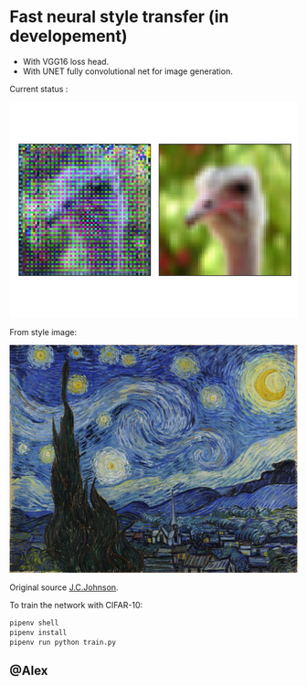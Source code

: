 # Fast neural style transfer (in developement)

* With VGG16 loss head.
* With UNET fully convolutional net for image generation.

Current status :

![reconstruction-via-style-transfer](./reco.png)

From style image:

![van-gogh-starry-night](./starry_night.jpg)

Original source [J.C.Johnson](https://github.com/jcjohnson/fast-neural-style#models-from-the-paper).

To train the network with CIFAR-10:

```bash
pipenv shell
pipenv install
pipenv run python train.py
```

## @Alex